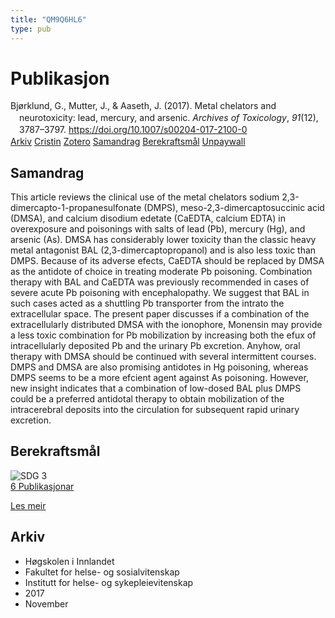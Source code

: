 ```yaml
---
title: "QM9Q6HL6"
type: pub
---
```

<h1>Publikasjon</h1>
<article id="csl-bib-container-QM9Q6HL6" class="csl-bib-container">
  <div class="csl-bib-body" style="line-height: 1.35; padding-left: 1em; text-indent:-1em;">
  <div class="csl-entry">Bj&#xF8;rklund, G., Mutter, J., &amp; Aaseth, J. (2017). Metal chelators and neurotoxicity: lead, mercury, and arsenic. <i>Archives of Toxicology</i>, <i>91</i>(12), 3787&#x2013;3797. <a href="https://doi.org/10.1007/s00204-017-2100-0">https://doi.org/10.1007/s00204-017-2100-0</a></div>
</div>
  <div class="csl-bib-buttons">
    <a href="#taxonomy-article-QM9Q6HL6" class="csl-bib-button">Arkiv</a>
    <a href="https://app.cristin.no/results/show.jsf?id=1516562" alt="Cristin URL" class="csl-bib-button">Cristin</a>
    <a href="http://zotero.org/groups/5402882/items/QM9Q6HL6" alt="Zotero URL" class="csl-bib-button">Zotero</a>
    <a href="#abstract-article-QM9Q6HL6" class="csl-bib-button">Samandrag</a>
    <a href="#sdg-article-QM9Q6HL6" class="csl-bib-button">Berekraftsmål</a>
    <a href="https://doi.org/10.1007/s00204-017-2100-0" class="csl-bib-button">Unpaywall</a>
  </div>
  <div id="csl-bib-meta-container-QM9Q6HL6"></div>
</article>
<div id="csl-bib-meta-QM9Q6HL6" class="csl-bib-meta">
  <article id="abstract-article-QM9Q6HL6" class="abstract-article">
    <h1>Samandrag</h1>
    This article reviews the clinical use of the metal chelators sodium 2,3-dimercapto-1-propanesulfonate (DMPS), meso-2,3-dimercaptosuccinic acid (DMSA), and calcium disodium edetate (CaEDTA, calcium EDTA) in overexposure and poisonings with salts of lead (Pb), mercury (Hg), and arsenic (As). DMSA has considerably lower toxicity than the classic heavy metal antagonist BAL (2,3-dimercaptopropanol) and is also less toxic than DMPS. Because of its adverse efects, CaEDTA should be replaced by DMSA as the antidote of choice in treating moderate Pb poisoning. Combination therapy with BAL and CaEDTA was previously recommended in cases of severe acute Pb poisoning with encephalopathy. We suggest that BAL in such cases acted as a shuttling Pb transporter from the intrato the extracellular space. The present paper discusses if a combination of the extracellularly distributed DMSA with the ionophore, Monensin may provide a less toxic combination for Pb mobilization by increasing both the efux of intracellularly deposited Pb and the urinary Pb excretion. Anyhow, oral therapy with DMSA should be continued with several intermittent courses. DMPS and DMSA are also promising antidotes in Hg poisoning, whereas DMPS seems to be a more efcient agent against As poisoning. However, new insight indicates that a combination of low-dosed BAL plus DMPS could be a preferred antidotal therapy to obtain mobilization of the intracerebral deposits into the circulation for subsequent rapid urinary excretion.
  </article>
  <article id="sdg-article-QM9Q6HL6" class="sdg-article">
    <h1>Berekraftsmål</h1>
    <div class="sdg-container"><div id="sdg3" class="sdg"> <img src="{{< params subfolder >}}images/sdg/sdg03_no.png" class="image" alt="SDG 3"> <div class="sdg-overlay"> <a href="{{< params subfolder >}}no/archive/?sdg=3#archive" class="sdg-publication-count"><span>6</span> Publikasjonar</a> <p><a href="NA" class="sdg-read-more">Les meir</a></p> </div> </div></div>
  </article>
  <article id="taxonomy-article-QM9Q6HL6" class="taxonomy-article">
    <h1>Arkiv</h1>
    <ul>
      <li>Høgskolen i Innlandet</li>
      <li>Fakultet for helse- og sosialvitenskap</li>
      <li>Institutt for helse- og sykepleievitenskap</li>
      <li>2017</li>
      <li>November</li>
    </ul>
  </article>
</div>
